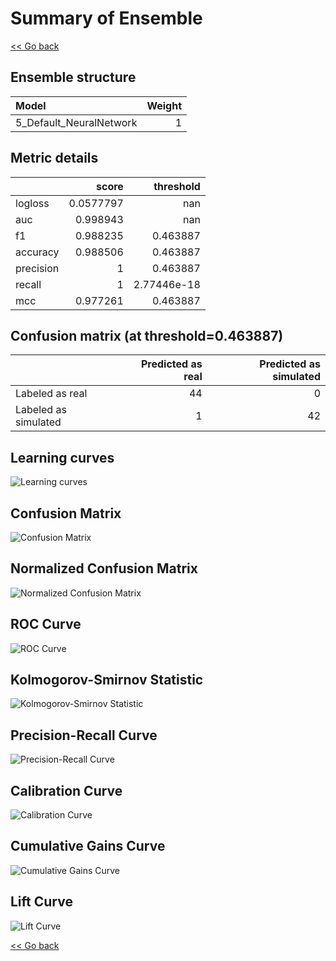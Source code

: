 # Summary of Ensemble

[<< Go back](../README.md)


## Ensemble structure
| Model                   |   Weight |
|:------------------------|---------:|
| 5_Default_NeuralNetwork |        1 |

## Metric details
|           |     score |     threshold |
|:----------|----------:|--------------:|
| logloss   | 0.0577797 | nan           |
| auc       | 0.998943  | nan           |
| f1        | 0.988235  |   0.463887    |
| accuracy  | 0.988506  |   0.463887    |
| precision | 1         |   0.463887    |
| recall    | 1         |   2.77446e-18 |
| mcc       | 0.977261  |   0.463887    |


## Confusion matrix (at threshold=0.463887)
|                      |   Predicted as real |   Predicted as simulated |
|:---------------------|--------------------:|-------------------------:|
| Labeled as real      |                  44 |                        0 |
| Labeled as simulated |                   1 |                       42 |

## Learning curves
![Learning curves](learning_curves.png)
## Confusion Matrix

![Confusion Matrix](confusion_matrix.png)


## Normalized Confusion Matrix

![Normalized Confusion Matrix](confusion_matrix_normalized.png)


## ROC Curve

![ROC Curve](roc_curve.png)


## Kolmogorov-Smirnov Statistic

![Kolmogorov-Smirnov Statistic](ks_statistic.png)


## Precision-Recall Curve

![Precision-Recall Curve](precision_recall_curve.png)


## Calibration Curve

![Calibration Curve](calibration_curve_curve.png)


## Cumulative Gains Curve

![Cumulative Gains Curve](cumulative_gains_curve.png)


## Lift Curve

![Lift Curve](lift_curve.png)



[<< Go back](../README.md)
